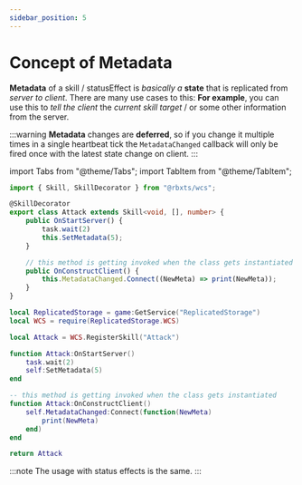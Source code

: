 ```yaml
---
sidebar_position: 5
---
```


# Concept of Metadata

**Metadata** of a skill / statusEffect is *basically a* **state** that is replicated from *server to client*.
There are many use cases to this: **For example**, you can use this to *tell the client* the *current skill target* / or some
other information from the server.

:::warning
**Metadata** changes are **deferred**, so if you change it multiple times in a single heartbeat tick the `MetadataChanged` callback
will only be fired once with the latest state change on client.
:::

import Tabs from "@theme/Tabs";
import TabItem from "@theme/TabItem";

<Tabs groupId="languages">
<TabItem value="TypeScript" default>

```ts title="attack.ts" showLineNumbers
import { Skill, SkillDecorator } from "@rbxts/wcs";

@SkillDecorator
export class Attack extends Skill<void, [], number> {
	public OnStartServer() {
		task.wait(2)
		this.SetMetadata(5);
	}

	// this method is getting invoked when the class gets instantiated
	public OnConstructClient() {
		this.MetadataChanged.Connect((NewMeta) => print(NewMeta));
	}
}
```

</TabItem>
<TabItem value="Luau">

```lua title="attack.lua" showLineNumbers
local ReplicatedStorage = game:GetService("ReplicatedStorage")
local WCS = require(ReplicatedStorage.WCS)

local Attack = WCS.RegisterSkill("Attack")

function Attack:OnStartServer()
	task.wait(2)
	self:SetMetadata(5)
end

-- this method is getting invoked when the class gets instantiated
function Attack:OnConstructClient()
	self.MetadataChanged:Connect(function(NewMeta)
		print(NewMeta)
	end)
end

return Attack
```

</TabItem>
</Tabs>

:::note
The usage with status effects is the same.
:::